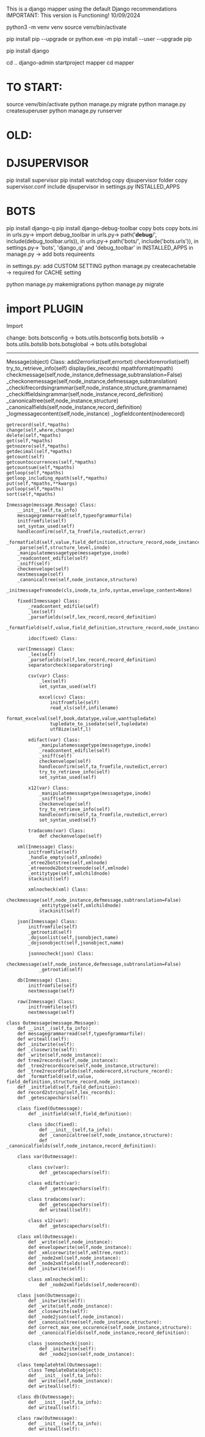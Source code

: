 This is a django mapper using the default Django recommendations
IMPORTANT: This version is Functioning! 10/09/2024


python3 -m venv venv
source venv/bin/activate

pip install pip --upgrade
or
python.exe -m pip install --user --upgrade pip

pip install django

cd ..
django-admin startproject mapper
cd mapper

# TO START:
source venv/bin/activate
python manage.py migrate
python manage.py createsuperuser
python manage.py runserver




# OLD:

# DJSUPERVISOR
pip install supervisor
pip install watchdog
copy djsupervisor folder
copy supervisor.conf
include djsupervisor in settings.py INSTALLED_APPS

# BOTS
pip install django-q
pip install django-debug-toolbar
copy bots
copy bots.ini
in urls.py-> import debug_toolbar
in urls.py-> path('__debug__/', include(debug_toolbar.urls)),
in urls.py-> path('bots/', include('bots.urls')),
in settings.py-> 'bots', 'django_q' and 'debug_toolbar' in INSTALLED_APPS
in manage.py -> add bots requireents

in settings.py:
add CUSTOM SETTING
python manage.py createcachetable -> required for CACHE setting

python manage.py makemigrations
python manage.py migrate

# import PLUGIN
Import

change:
bots.botsconfig -> bots.utils.botsconfig
bots.botslib -> bots.utils.botslib 
bots.botsglobal -> bots.utils.botsglobal

-------------------------
Message(object) Class:
	add2errorlist(self,errortxt)
	checkforerrorlist(self)
	try_to_retrieve_info(self)
	display(lex_records)
	mpathformat(mpath)
	checkmessage(self,node_instance,defmessage,subtranslation=False)
	_checkonemessage(self,node_instance,defmessage,subtranslation)
	_checkifrecordsingrammar(self,node_instance,structure,grammarname)
	_checkiffieldsingrammar(self,node_instance,record_definition)
	_canonicaltree(self,node_instance,structure)
	_canonicalfields(self,node_instance,record_definition)
	_logmessagecontent(self,node_instance)
	_logfieldcontent(noderecord)

	getrecord(self,*mpaths)
	change(self,where,change)
	delete(self,*mpaths)
	get(self,*mpaths)
	getnozero(self,*mpaths)
	getdecimal(self,*mpaths)
	getcount(self)
	getcountoccurrences(self,*mpaths)
	getcountsum(self,*mpaths)
	getloop(self,*mpaths)
	getloop_including_mpath(self,*mpaths)
	put(self,*mpaths,**kwargs)
	putloop(self,*mpaths)
	sort(self,*mpaths)

	Inmessage(message.Message) Class:
		__init__(self,ta_info)
		messagegrammarread(self,typeofgrammarfile)
		initfromfile(self)
		set_syntax_used(self)
		handleconfirm(self,ta_fromfile,routedict,error)
		_formatfield(self,value,field_definition,structure_record,node_instance)
		_parse(self,structure_level,inode)
		_manipulatemessagetype(messagetype,inode)
		_readcontent_edifile(self)
		_sniff(self)
		checkenvelope(self)
		nextmessage(self)
		_canonicaltree(self,node_instance,structure)
		_initmessagefromnode(cls,inode,ta_info,syntax,envelope_content=None)

		fixed(Inmessage) Class:
			_readcontent_edifile(self)
			_lex(self)
			_parsefields(self,lex_record,record_definition)
			_formatfield(self,value,field_definition,structure_record,node_instance)

			idoc(fixed) Class:

		var(Inmessage) Class:
			_lex(self)
			_parsefields(self,lex_record,record_definition)
			separatorcheck(separatorstring)

			csv(var) Class:
				_lex(self)
				set_syntax_used(self)

				excel(csv) Class:
					initfromfile(self)
					read_xls(self,infilename)
					format_excelval(self,book,datatype,value,wanttupledate)
					tupledate_to_isodate(self,tupledate)
					utf8ize(self,l)

			edifact(var) Class:
				_manipulatemessagetype(messagetype,inode)
				_readcontent_edifile(self)
				_sniff(self)
				checkenvelope(self)
				handleconfirm(self,ta_fromfile,routedict,error)
				try_to_retrieve_info(self)
				set_syntax_used(self)

			x12(var) Class:
				_manipulatemessagetype(messagetype,inode)
				_sniff(self)
				checkenvelope(self)
				try_to_retrieve_info(self)
				handleconfirm(self,ta_fromfile,routedict,error)
				set_syntax_used(self)

			tradacoms(var) Class:
				def checkenvelope(self)

		xml(Inmessage) Class:
			initfromfile(self)
			_handle_empty(self,xmlnode)
			_etree2botstree(self,xmlnode)
			_etreenode2botstreenode(self,xmlnode)
			_entitytype(self,xmlchildnode)
			stackinit(self)

			xmlnocheck(xml) Class:
				checkmessage(self,node_instance,defmessage,subtranslation=False)
				_entitytype(self,xmlchildnode)
				stackinit(self)

		json(Inmessage) Class:
			initfromfile(self)
			_getrootid(self)
			_dojsonlist(self,jsonobject,name)
			_dojsonobject(self,jsonobject,name)

			jsonnocheck(json) Class:
				checkmessage(self,node_instance,defmessage,subtranslation=False)
				_getrootid(self)

		db(Inmessage) Class:
			initfromfile(self)
			nextmessage(self)

		raw(Inmessage) Class:
			initfromfile(self)
			nextmessage(self)

	class Outmessage(message.Message):
		def __init__(self,ta_info):
		def messagegrammarread(self,typeofgrammarfile):
		def writeall(self):
		def _initwrite(self):
		def _closewrite(self):
		def _write(self,node_instance):
		def tree2records(self,node_instance):
		def _tree2recordscore(self,node_instance,structure):
		def _tree2recordfields(self,noderecord,structure_record):
		def _formatfield(self,value, field_definition,structure_record,node_instance):
		def _initfield(self,field_definition):
		def record2string(self,lex_records):
		def _getescapechars(self):

		class fixed(Outmessage):
			def _initfield(self,field_definition):

			class idoc(fixed):
				def __init__(self,ta_info):
				def _canonicaltree(self,node_instance,structure):
				def _canonicalfields(self,node_instance,record_definition):

		class var(Outmessage):

			class csv(var):
				def _getescapechars(self):

			class edifact(var):
				def _getescapechars(self):

			class tradacoms(var):
				def _getescapechars(self):
				def writeall(self):

			class x12(var):
				def _getescapechars(self):

		class xml(Outmessage):
			def _write(self,node_instance):
			def envelopewrite(self,node_instance):
			def _xmlcorewrite(self,xmltree,root):
			def _node2xml(self,node_instance):
			def _node2xmlfields(self,noderecord):
			def _initwrite(self):

			class xmlnocheck(xml):
				def _node2xmlfields(self,noderecord):

		class json(Outmessage):
			def _initwrite(self):
			def _write(self,node_instance):
			def _closewrite(self):
			def _node2json(self,node_instance):
			def _canonicaltree(self,node_instance,structure):
			def correct_max_one_occurence(self,node_instance,structure):
			def _canonicalfields(self,node_instance,record_definition):

			class jsonnocheck(json):
				def _initwrite(self):
				def _node2json(self,node_instance):

		class templatehtml(Outmessage):
			class TemplateData(object):
			def __init__(self,ta_info):
			def _write(self,node_instance):
			def writeall(self):

		class db(Outmessage):
			def __init__(self,ta_info):
			def writeall(self):
			
		class raw(Outmessage):
			def __init__(self,ta_info):
			def writeall(self):
